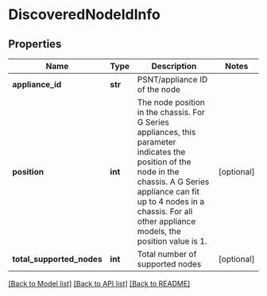 # DiscoveredNodeIdInfo

## Properties
Name | Type | Description | Notes
------------ | ------------- | ------------- | -------------
**appliance_id** | **str** | PSNT/appliance ID of the node | 
**position** | **int** | The node position in the chassis. For G Series appliances, this parameter indicates the position of the node in the chassis. A G Series appliance can fit up to 4 nodes in a chassis. For all other appliance models, the position value is 1. | [optional] 
**total_supported_nodes** | **int** | Total number of supported nodes | [optional] 

[[Back to Model list]](../README.md#documentation-for-models) [[Back to API list]](../README.md#documentation-for-api-endpoints) [[Back to README]](../README.md)

